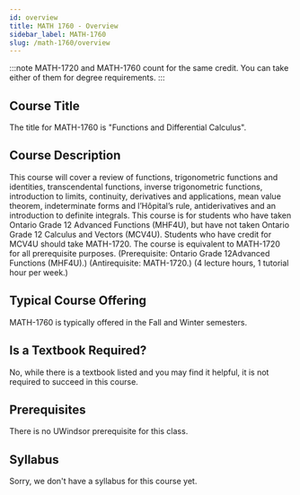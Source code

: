 ```yaml
---
id: overview
title: MATH 1760 - Overview
sidebar_label: MATH-1760
slug: /math-1760/overview
---
```


:::note
MATH-1720 and MATH-1760 count for the same credit. You can take either of them for degree requirements.
:::

## Course Title

The title for MATH-1760 is "Functions and Differential Calculus".

## Course Description

This course will cover a review of functions, trigonometric functions and identities, transcendental
functions, inverse trigonometric functions, introduction to limits, continuity, derivatives and applications,
mean value theorem, indeterminate forms and l’Hôpital’s rule, antiderivatives and an introduction to
definite integrals. This course is for students who have taken Ontario Grade 12 Advanced Functions
(MHF4U), but have not taken Ontario Grade 12 Calculus and Vectors (MCV4U). Students who have credit
for MCV4U should take MATH-1720. The course is equivalent to MATH-1720 for all prerequisite purposes.
(Prerequisite: Ontario Grade 12Advanced Functions (MHF4U).) (Antirequisite: MATH-1720.) (4 lecture
hours, 1 tutorial hour per week.)

## Typical Course Offering

MATH-1760 is typically offered in the Fall and Winter semesters.

## Is a Textbook Required?

No, while there is a textbook listed and you may find it helpful, it is not required to succeed in this course.

## Prerequisites

There is no UWindsor prerequisite for this class.

## Syllabus

Sorry, we don't have a syllabus for this course yet.
